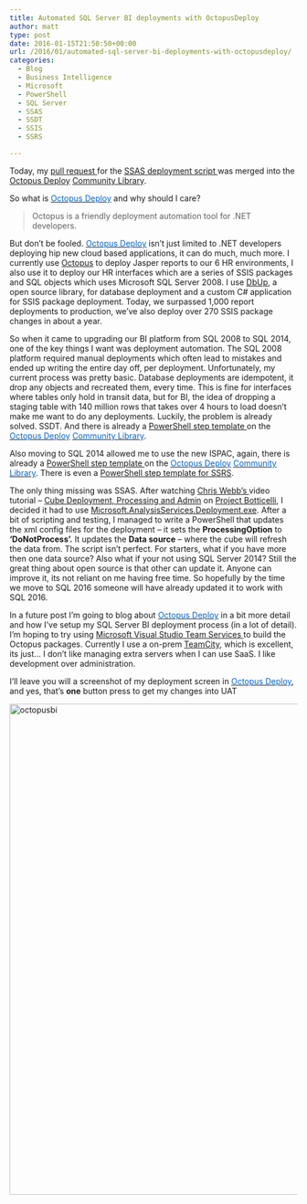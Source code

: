 ```yaml
---
title: Automated SQL Server BI deployments with OctopusDeploy
author: matt
type: post
date: 2016-01-15T21:50:50+00:00
url: /2016/01/automated-sql-server-bi-deployments-with-octopusdeploy/
categories:
  - Blog
  - Business Intelligence
  - Microsoft
  - PowerShell
  - SQL Server
  - SSAS
  - SSDT
  - SSIS
  - SSRS

---
```

Today, my <a href="https://github.com/OctopusDeploy/Library/pull/278" target="_blank" rel="nofollow">pull request </a>for the <a href="https://gist.github.com/matt40k/ed6231dfee98261bf6bc" target="_blank" rel="nofollow">SSAS deployment script </a>was merged into the <a href="http://octopusdeploy.com" target="_blank" rel="nofollow">Octopus Deploy</a> <a href="https://library.octopusdeploy.com/#!/step-template/actiontemplate-deploy-ssas-from-package" target="_blank" rel="nofollow">Community Library</a>.

So what is <a href="http://octopusdeploy.com" target="_blank" rel="nofollow"><u><span style="color: #0066cc;">Octopus Deploy</span></u></a> and why should I care?

> Octopus is a friendly deployment automation tool for .NET developers.

But don&#8217;t be fooled. <a href="http://octopusdeploy.com" target="_blank" rel="nofollow"><u><span style="color: #0066cc;">Octopus Deploy</span></u></a> isn&#8217;t just limited to .NET developers deploying hip new cloud based applications, it can do much, much more. I currently use <a href="http://octopusdeploy.com" target="_blank" rel="nofollow">Octopus</a> to deploy Jasper reports to our 6 HR environments, I also use it to deploy our HR interfaces which are a series of SSIS packages and SQL objects which uses Microsoft SQL Server 2008. I use <a href="https://dbup.github.io/" target="_blank" rel="nofollow">DbUp</a>, a open source library, for database deployment and a custom C# application for SSIS package deployment. Today, we surpassed 1,000 report deployments to production, we&#8217;ve also deploy over 270 SSIS package changes in about a year.

So when it came to upgrading our BI platform from SQL 2008 to SQL 2014, one of the key things I want was deployment automation. The SQL 2008 platform required manual deployments which often lead to mistakes and ended up writing the entire day off, per deployment. Unfortunately, my current process was pretty basic. Database deployments are idempotent, it drop any objects and recreated them, every time. This is fine for interfaces where tables only hold in transit data, but for BI, the idea of dropping a staging table with 140 million rows that takes over 4 hours to load doesn&#8217;t make me want to do any deployments. Luckily, the problem is already solved. SSDT. And there is already a <a href="https://library.octopusdeploy.com/#!/step-template/actiontemplate-sql-deploy-dacpac" target="_blank" rel="nofollow">PowerShell step template </a>on the <a href="http://octopusdeploy.com" target="_blank" rel="nofollow"><u><span style="color: #0066cc;">Octopus Deploy</span></u></a> <a href="https://library.octopusdeploy.com/#!/step-template/actiontemplate-deploy-ssas-from-package" target="_blank" rel="nofollow"><u><span style="color: #0066cc;">Community Library</span></u></a>.

Also moving to SQL 2014 allowed me to use the new ISPAC, again, there is already a <a href="https://library.octopusdeploy.com/#!/step-template/actiontemplate-deploy-ispac-ssis-project-from-a-package" target="_blank" rel="nofollow">PowerShell step template </a>on the <a href="http://octopusdeploy.com" target="_blank" rel="nofollow"><u><span style="color: #0066cc;">Octopus Deploy</span></u></a> <a href="https://library.octopusdeploy.com/#!/step-template/actiontemplate-deploy-ssas-from-package" target="_blank" rel="nofollow"><u><span style="color: #0066cc;">Community Library</span></u></a>. There is even a <a href="https://library.octopusdeploy.com/#!/step-template/actiontemplate-deploy-ssrs-reports-from-a-package" target="_blank" rel="nofollow">PowerShell step template for SSRS</a>.

The only thing missing was SSAS. After watching <a href="http://blog.crossjoin.co.uk/" target="_blank" rel="nofollow">Chris Webb&#8217;s </a>video tutorial &#8211; <a href="https://projectbotticelli.com/knowledge/ssas-cube-deployment-processing-and-admin-video-tutorial" target="_blank" rel="nofollow">Cube Deployment, Processing and Admin</a> on <a href="https://projectbotticelli.com/knowledge/ssas-cube-deployment-processing-and-admin-video-tutorial" target="_blank" rel="nofollow">Project Botticelli</a>, I decided it had to use <a href="https://msdn.microsoft.com/en-us/library/ms162758.aspx" target="_blank" rel="nofollow">Microsoft.AnalysisServices.Deployment.exe</a>. After a bit of scripting and testing, I managed to write a PowerShell that updates the xml config files for the deployment &#8211; it sets the **ProcessingOption** to **&#8216;**<span class="pl-s"><strong>DoNotProcess&#8217;.</strong> It updates the <strong>Data source</strong> &#8211; where the cube will refresh the data from. The script isn&#8217;t perfect. For starters, what if you have more then one data source? Also what if your not using SQL Server 2014? Still the great thing about open source is that other can update it. Anyone can improve it, its not reliant on me having free time. So hopefully by the time we move to SQL 2016 someone will have already updated it to work with SQL 2016.</span>

In a future post I&#8217;m going to blog about <a href="http://octopusdeploy.com" target="_blank" rel="nofollow"><u><span style="color: #0066cc;">Octopus Deploy</span></u></a> in a bit more detail and how I&#8217;ve setup my SQL Server BI deployment process (in a lot of detail). I&#8217;m hoping to try using <a href="https://www.visualstudio.com/en-us/products/visual-studio-team-services-vs.aspx" target="_blank" rel="nofollow">Microsoft Visual Studio Team Services </a>to build the Octopus packages. Currently I use a on-prem <a href="https://www.jetbrains.com/teamcity/" target="_blank" rel="nofollow">TeamCity</a>, which is excellent, its just&#8230; I don&#8217;t like managing extra servers when I can use SaaS. I like development over administration.

I&#8217;ll leave you will a screenshot of my deployment screen in <a href="http://octopusdeploy.com" target="_blank" rel="nofollow"><u><span style="color: #0066cc;">Octopus Deploy</span></u></a>, and yes, that&#8217;s **one** button press to get my changes into UAT

<a href="//matt40k.uk/img/2016/01/octopusbi.png" rel="attachment wp-att-548" target="_blank" rel="nofollow"><img class="alignnone wp-image-548 size-full" src="//matt40k.uk/img/2016/01/octopusbi.png" alt="octopusbi" width="1600" height="860" srcset="https://publish.matt40k.uk/wp-content/uploads/2016/01/octopusbi.png 1600w, https://publish.matt40k.uk/wp-content/uploads/2016/01/octopusbi-300x161.png 300w, https://publish.matt40k.uk/wp-content/uploads/2016/01/octopusbi-768x413.png 768w, https://publish.matt40k.uk/wp-content/uploads/2016/01/octopusbi-1024x550.png 1024w, https://publish.matt40k.uk/wp-content/uploads/2016/01/octopusbi-648x348.png 648w, https://publish.matt40k.uk/wp-content/uploads/2016/01/octopusbi-357x192.png 357w" sizes="(max-width: 1600px) 100vw, 1600px" /></a>
